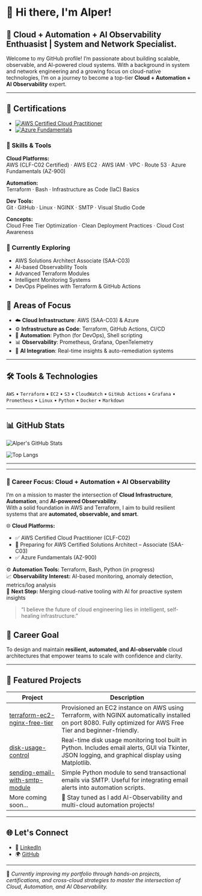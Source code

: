 # 👋 Hi there, I'm Alper!

## 🚀 Cloud + Automation + AI Observability Enthuasist | System and Network Specialist.

Welcome to my GitHub profile! I’m passionate about building scalable, observable, and AI-powered cloud systems. With a background in system and network engineering and a growing focus on cloud-native technologies, I’m on a journey to become a top-tier **Cloud + Automation + AI Observability** expert.

---

## 📜 Certifications

- [![AWS Certified Cloud Practitioner](https://img.shields.io/badge/AWS-Cloud%20Practitioner-orange?style=flat-square&logo=amazonaws&logoColor=white)]([https://www.credly.com/](https://www.credly.com/earner/earned/badge/d967c61b-2824-4ebe-bc10-e8db33f43454))
- [![Azure Fundamentals](https://img.shields.io/badge/Azure-Fundamentals-blue?style=flat-square&logo=microsoftazure&logoColor=white)]([https://www.credly.com/](https://www.credly.com/earner/earned/badge/7e8b011e-cb2d-41fb-94ee-a3846d104e95))


### 🧠 Skills & Tools

**Cloud Platforms:**  
AWS (CLF-C02 Certified) · AWS EC2 · AWS IAM · VPC · Route 53 · Azure Fundamentals (AZ-900)

**Automation:**  
Terraform · Bash · Infrastructure as Code (IaC) Basics

**Dev Tools:**  
Git · GitHub · Linux · NGINX · SMTP · Visual Studio Code

**Concepts:**  
Cloud Free Tier Optimization · Clean Deployment Practices · Cloud Cost Awareness

### 🚀 Currently Exploring

- AWS Solutions Architect Associate (SAA-C03)
- AI-based Observability Tools
- Advanced Terraform Modules
- Intelligent Monitoring Systems
- DevOps Pipelines with Terraform & GitHub Actions


## 🧠 Areas of Focus

- ☁️ **Cloud Infrastructure**: AWS (SAA-C03) & Azure
- ⚙️ **Infrastructure as Code**: Terraform, GitHub Actions, CI/CD
- 🧩 **Automation**: Python (for DevOps), Shell scripting
- 📊 **Observability**: Prometheus, Grafana, OpenTelemetry
- 🤖 **AI Integration**: Real-time insights & auto-remediation systems

---

## 🛠️ Tools & Technologies

`AWS` • `Terraform` • `EC2` • `S3` • `CloudWatch` • `GitHub Actions` • `Grafana` • `Prometheus` • `Linux` • `Python` • `Docker`  • `Markdown`

---

## 📊 GitHub Stats

![Alper's GitHub Stats](https://github-readme-stats.vercel.app/api?username=alpercevizz&show_icons=true&theme=default&hide_border=true)

![Top Langs](https://github-readme-stats.vercel.app/api/top-langs/?username=alpercevizz&layout=compact&hide_border=true&theme=default)

---

---

### 🚀 Career Focus: Cloud + Automation + AI Observability

I’m on a mission to master the intersection of **Cloud Infrastructure**, **Automation**, and **AI-powered Observability**.  
With a solid foundation in AWS and Terraform, I aim to build resilient systems that are **automated, observable, and smart**.

🌐 **Cloud Platforms:**  
- ✅ AWS Certified Cloud Practitioner (CLF-C02)  
- 🧠 Preparing for AWS Certified Solutions Architect – Associate (SAA-C03)  
- ✅ Azure Fundamentals (AZ-900)

⚙️ **Automation Tools:** Terraform, Bash, Python (in progress)  
📈 **Observability Interest:** AI-based monitoring, anomaly detection, metrics/log analysis  
🧠 **Next Step:** Merging cloud-native tooling with AI for proactive system insights

> “I believe the future of cloud engineering lies in intelligent, self-healing infrastructure.”


## 🎯 Career Goal

To design and maintain **resilient, automated, and AI-observable** cloud architectures that empower teams to scale with confidence and clarity.

---

## 📌 Featured Projects

| Project | Description |
|--------|-------------|
| [terraform-ec2-nginx-free-tier](https://github.com/alpercevizz/terraform-ec2-nginx-free-tier) | Provisioned an EC2 instance on AWS using Terraform, with NGINX automatically installed on port 8080. Fully optimized for AWS Free Tier and beginner-friendly. |
| [disk-usage-control](https://github.com/alpercevizz/disk-usage-control) | Real-time disk usage monitoring tool built in Python. Includes email alerts, GUI via Tkinter, JSON logging, and graphical display using Matplotlib. |
| [sending-email-with-smtp-module](https://github.com/alpercevizz/sending-email-with-smtp-module) | Simple Python module to send transactional emails via SMTP. Useful for integrating email alerts into automation scripts. |
| More coming soon... | 🚧 Stay tuned as I add AI-Observability and multi-cloud automation projects! |

---

## 🌐 Let's Connect

- 💼 [LinkedIn](https://www.linkedin.com/in/alper-ceviz-410b12110/)
- 🌍 [GitHub](https://github.com/alpercevizz)

---

🔄 *Currently improving my portfolio through hands-on projects, certifications, and cross-cloud strategies to master the intersection of Cloud, Automation, and AI Observability.*

